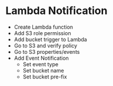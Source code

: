 
# Lambda Notification
- Create Lambda function
- Add S3 role permission
- Add bucket trigger to Lambda
- Go to S3 and verify policy
- Go to S3 properties/events
- Add Event Notification
    - Set event type
    - Set bucket name
    - Set bucket pre-fix